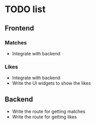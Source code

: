 # TODO list

## Frontend

### Matches
- Integrate with backend

### Likes
- Integrate with backend
- Write the UI widgets to show the likes

## Backend

- Write the route for getting matches
- Write the route for getting likes